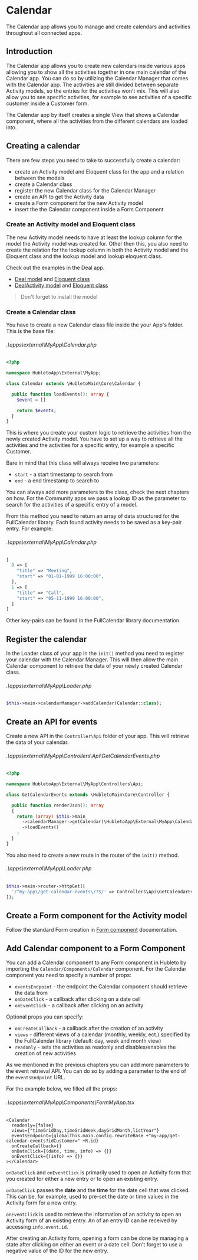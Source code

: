 # Calendar

The Calendar app allows you to manage and create calendars and activities throughout all connected apps.

## Introduction

The Calendar app allows you to create new calendars inside various apps allowing you to show all the activities together in one main calendar of the Calendar app. You can do so by utilizing the Calendar Manager that comes with the Calendar app. The activities are still divided between separate Activity models, so the entries for the activities won't mix. This will also allow you to see specific activities, for example to see activities of a specific customer inside a Customer form.

The Calendar app by itself creates a single View that shows a Calendar component, where all the activities from the different calendars are loaded into.

## Creating a calendar

There are few steps you need to take to successfully create a calendar:

- create an Activity model and Eloquent class for the app and a relation between the models
- create a Calendar class
- register the new Calendar class for the Calendar Manager
- create an API to get the Activity data
- create a Form component for the new Activity model
- insert the the Calendar component inside a Form Component

### Create an Activity model and Eloquent class

The new Activity model needs to have at least the lookup column for the model the Activity model was created for. Other then this, you also need to create the relation for the lookup column in both the Activity model and the Eloquent class and the lookup model and lookup eloquent class.

Check out the examples in the Deal app.

- [Deal model](https://github.com/wai-blue/hubleto/blob/main/apps/community/Deals/Models/Deal.php) and [Eloquent class](https://github.com/wai-blue/hubleto/blob/main/apps/community/Deals/Models/Eloquent/Deal.php)
- [DealActivity model](https://github.com/wai-blue/hubleto/blob/main/apps/community/Deals/Models/DealActivity.php) and [Eloquent class](https://github.com/wai-blue/hubleto/blob/main/apps/community/Deals/Models/Eloquent/DealActivity.php)

> Don't forget to install the model

### Create a Calendar class

You have to create a new Calendar class file inside the your App's folder. This is the base file:

###### .\apps\external\MyApp\Calendar.php

```php
<?php

namespace HubletoApp\External\MyApp;

class Calendar extends \HubletoMain\Core\Calendar {

  public function loadEvents(): array {
    $event = []

    return $events;
  }
}
```

This is where you create your custom logic to retrieve the activities from the newly created Activity model. You have to set up a way to retrieve all the activities and the activities for a specific entry, for example a specific Customer.

Bare in mind that this class will always receive two parameters:

- `start` - a start timestamp to search from
- `end` - a end timestamp to search to

You can always add more parameters to the class, check the next chapters on how. For the Community apps we pass a lookup ID as the parameter to search for the activities of a specific entry of a model.

From this method you need to return an array of data structured for the FullCalendar library. Each found activity needs to be saved as a key-pair entry. For example:

###### .\apps\external\MyApp\Calendar.php

```php
[
  0 => [
    "title" => "Meeting",
    "start" => "01-01-1999 16:00:00",
  ],
  1 => [
    "title" => "Call",
    "start" => "05-11-1999 16:00:00",
  ]
]
```

Other key-pairs can be found in the FullCalendar library documentation.

## Register the calendar

In the Loader class of your app in the `init()` method you need to register your calendar with the Calendar Manager. This will then allow the main Calendar component to retrieve the data of your newly created Calendar class.

###### .\apps\external\MyApp\Loader.php

```php
$this->main->calendarManager->addCalendar(Calendar::class);
```

## Create an API for events

Create a new API in the `Controller\Api` folder of your app. This will retrieve the data of your calendar.

###### .\apps\external\MyApp\Controllers\Api\GetCalendarEvents.php

```php
<?php

namespace HubletoApp\External\MyApp\Controllers\Api;

class GetCalendarEvents extends \HubletoMain\Core\Controller {

  public function renderJson(): array
  {
    return (array) $this->main
      ->calendarManager->getCalendar(\HubletoApp\External\MyApp\Calendar::class)
      ->loadEvents()
    ;
  }
}
```

You also need to create a new route in the router of the `init()` method.

###### .\apps\external\MyApp\Loader.php

```php
$this->main->router->httpGet([
  '/^my-app\/get-calendar-events\/?$/' => Controllers\Api\GetCalendarEvents::class,
]);
```

## Create a Form component for the Activity model

Follow the standard Form creation in [Form component](./../../advanced-development/customizing-ui/forms.md) documentation.

## Add Calendar component to a Form Component

You can add a Calendar component to any Form component in Hubleto by importing the `Calendar/Components/Calendar` component.
For the Calendar component you need to specify a number of props:

- `eventsEndpoint` - the endpoint the Calendar component should retrieve the data from
- `onDateClick` - a callback after clicking on a date cell
- `onEventClick` - a callback after clicking on an activity

Optional props you can specify:

- `onCreateCallback` - a callback after the creation of an activity
- `views` - different views of a calendar (monthly, weekly, ect.) specified by the FullCalendar library (default: day, week and month view)
- `readonly` - sets the activities as readonly and disables/enables the creation of new activities

As we mentioned in the previous chapters you can add more parameters to the event retrieval API. You can do so by adding a parameter to the end of the `eventsEndpoint` URL.

For the example below, we filled all the props:

###### .\apps\external\MyApp\Components\FormMyApp.tsx

```tsx
<Calendar
  readonly={false}
  views={"timeGridDay,timeGridWeek,dayGridMonth,listYear"}
  eventsEndpoint={globalThis.main.config.rewriteBase +"my-app/get-calendar-events?idCustomer=" +R.id}
  onCreateCallback={}
  onDateClick={(date, time, info) => {}}
  onEventClick={(info) => {}}
></Calendar>
```

`onDateClick` and `onEventClick` is primarily used to open an Activity form that you created for either a new entry or to open an existing entry.

`onDateClick` passes the **date** and the **time** for the date cell that was clicked. This can be, for example, used to pre-set the date or time values in the Activity form for a new entry.

`onEventClick` is used to retrieve the information of an activity to open an Activity form of an existing entry. An of an entry ID can be received by accessing `info.event.id`.

After creating an Activity form, opening a form can be done by managing a state after clicking on either an event or a date cell. Don't forget to use a negative value of the ID for the new entry.
